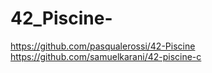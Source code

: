 # 42_Piscine-

https://github.com/pasqualerossi/42-Piscine
https://github.com/samuelkarani/42-piscine-c
